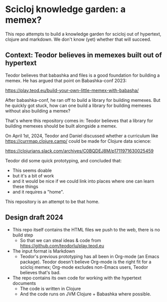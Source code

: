 # Scicloj knowledge garden: a memex?

This repo attempts to build a knowledge garden for scicloj out of hypertext, clojure and markdown.
We don't know (yet) whether that will succeed.

## Context: Teodor believes in memexes built out of hypertext

Teodor believes that babashka and files is a good foundation for building a memex.
He has argued that point on Babashka-conf 2023:

https://play.teod.eu/build-your-own-little-memex-with-babasha/

After babashka-conf, he ran off to build a library for building memexes.
But he quickly got stuck, how can one build a library for building memexes without also building a memex?

That's where this repository comes in:
Teodor believes that a library for building memexes should be built alongside a memex.

On April 1st, 2024, Teodor and Daniel discussed whether a curriculum like https://currmap.clojure.camp/ could be made for Clojure data science:

https://clojurians.slack.com/archives/C0BQDEJ8M/p1711971630025459

Teodor did some quick prototyping, and concluded that:

- This seems doable
- but it's a bit of work
- and it would be nice if we could link into places where one can learn these things
- and it requires a "home".

This repository is an attempt to be that home.

## Design draft 2024

- This repo itself contains the HTML files we push to the web, there is no build step
  - So that we can steal ideas & code from https://github.com/teodorlu/play.teod.eu
- The input format is Markdown
  - Teodor's previous prototyping has all been in Org-mode (an Emacs package).
    Teodor doesn't believe Org-mode is the right fit for a scicloj memex; Org-mode excludes non-Emacs users, Teodor believes that's bad.
- The repo contains its own code for working with the hypertext documents
  - The code is written in Clojure
  - And the code runs on JVM Clojure + Babashka where possible.
